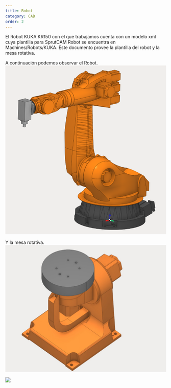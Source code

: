 ```yaml
---
title: Robot
category: CAD
order: 2
---
```


El Robot KUKA KR150 con el que trabajamos cuenta con un modelo xml cuya plantilla para SprutCAM Robot se encuentra en Machines/Robots/KUKA. Este documento provee la plantilla del robot y la mesa rotativa.

A continuación podemos observar el Robot.
![Alt text](../../images/KukaModelCAD.png?raw=true "Posicion")

Y la mesa rotativa.
![Alt text](../../images/MesaRotar.jpeg?raw=true "Posicion")


![](//placehold.it/800x600)

